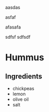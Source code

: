 aasdas


asfaf


afasafa

sdfsf
sdfsdf


# Hummus
## Ingredients
* chickpeas
* lemon
* olive oil
* salt
